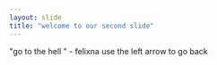 ```yaml
---
layout: slide
title: "welcome to our second slide"
---
```

"go to the hell " - felixna
use the left arrow to go back
